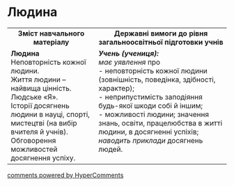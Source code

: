 <div id="hypercomments_widget" class="js-hypercomments-widget invisible"></div>

Людина
=============================================
<table>
  <tr>
    <td width="40%" align="center"><b>Зміст навчального матеріалу<b></td>
    <td width="60%" align="center"><b>Державні вимоги до рівня загальноосвітньої підготовки учнів</b></td>
  </tr>
  <tr>
    <td width="40%" style="vertical-align:top !important;">
    <b>Людина</b><br>
    Неповторність кожної людини.<br>
    Життя людини – найвища цінність.<br>
    Людське «Я».<br>
    Історії досягнень людини в науці, спорті, мистецтві (на вибір вчителя й учнів).<br>
    Обговорення можливостей досягнення успіху.<br>
    </td>
    <td width="60%" style="vertical-align:top !important;">
    <i><b>Учень (учениця):</b></i><br>
    <i>має уявлення</i> про<br> 
    - неповторність кожної людини (зовнішність, поведінка, здібності, характер);<br>
    - неприпустимість заподіяння будь-якої шкоди собі й іншим;<br>
    - можливості людини; значення знань, освіти, працелюбства в житті людини, в досягненні успіхів;<br>
    <i>наводить приклади</i> досягнень людей.<br>
    </td>
  </tr>
</table>

<div class="js-hypercomments-container">
<a href="http://hypercomments.com" class="hc-link" title="comments widget">comments powered by HyperComments</a>
</div>